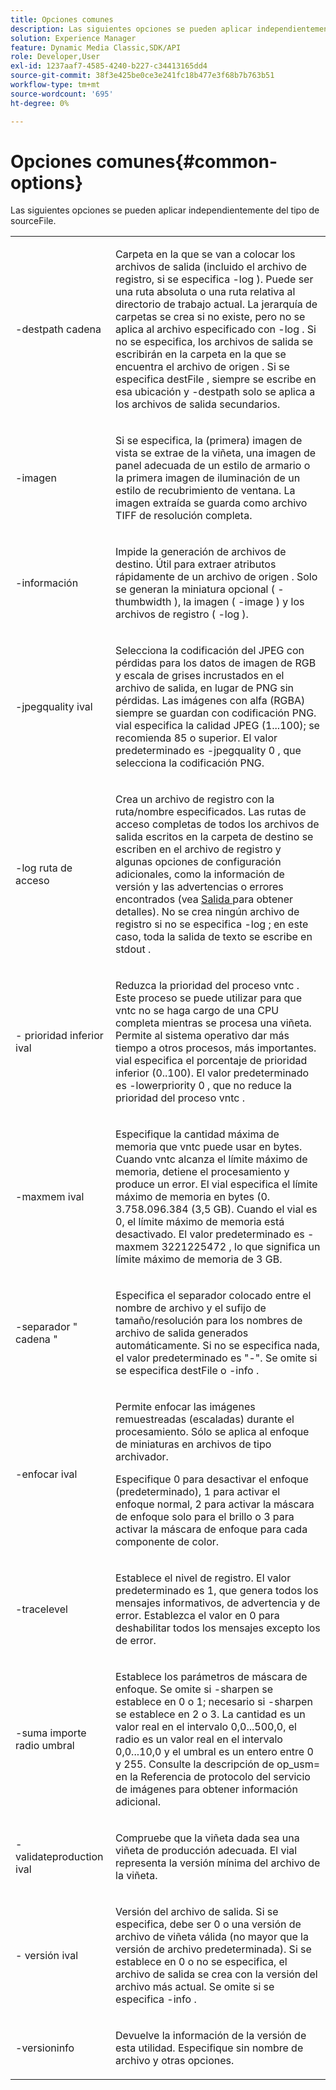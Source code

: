 ```yaml
---
title: Opciones comunes
description: Las siguientes opciones se pueden aplicar independientemente del tipo de sourceFile.
solution: Experience Manager
feature: Dynamic Media Classic,SDK/API
role: Developer,User
exl-id: 1237aaf7-4585-4240-b227-c34413165dd4
source-git-commit: 38f3e425be0ce3e241fc18b477e3f68b7b763b51
workflow-type: tm+mt
source-wordcount: '695'
ht-degree: 0%

---
```


# Opciones comunes{#common-options}

Las siguientes opciones se pueden aplicar independientemente del tipo de sourceFile.

<table id="simpletable_3BFC3737C891411D84405CEEF6B19542"> 
 <tr class="strow"> 
  <td class="stentry"> <p> <span class="codeph"> -destpath <span class="varname"> cadena </span> </span> </p> </td> 
  <td class="stentry"> <p>Carpeta en la que se van a colocar los archivos de salida (incluido el archivo de registro, si se especifica <span class="codeph"> -log </span>). Puede ser una ruta absoluta o una ruta relativa al directorio de trabajo actual. La jerarquía de carpetas se crea si no existe, pero no se aplica al archivo especificado con <span class="codeph"> -log </span>. Si no se especifica, los archivos de salida se escribirán en la carpeta en la que se encuentra el archivo de origen <span class="varname"> </span>. Si se especifica <span class="varname"> destFile </span>, siempre se escribe en esa ubicación y <span class="codeph"> -destpath </span> solo se aplica a los archivos de salida secundarios. </p> </td> 
 </tr> 
 <tr class="strow"> 
  <td class="stentry"> <p> <span class="codeph"> -imagen </span> </p> </td> 
  <td class="stentry"> <p>Si se especifica, la (primera) imagen de vista se extrae de la viñeta, una imagen de panel adecuada de un estilo de armario o la primera imagen de iluminación de un estilo de recubrimiento de ventana. La imagen extraída se guarda como archivo TIFF de resolución completa. </p> </td> 
 </tr> 
 <tr class="strow"> 
  <td class="stentry"> <p> <span class="codeph"> -información </span> </p> </td> 
  <td class="stentry"> <p>Impide la generación de archivos de destino. Útil para extraer atributos rápidamente de un archivo de origen <span class="varname"> </span>. Solo se generan la miniatura opcional ( <span class="codeph"> -thumbwidth </span>), la imagen ( <span class="codeph"> -image </span>) y los archivos de registro ( <span class="codeph"> -log </span>). </p> </td> 
 </tr> 
 <tr class="strow"> 
  <td class="stentry"> <p> <span class="codeph"> -jpegquality <span class="varname"> ival </span> </span> </p> </td> 
  <td class="stentry"> <p>Selecciona la codificación del JPEG con pérdidas para los datos de imagen de RGB y escala de grises incrustados en el archivo de salida, en lugar de PNG sin pérdidas. Las imágenes con alfa (RGBA) siempre se guardan con codificación PNG. <span class="varname"> vial </span> especifica la calidad JPEG (1...100); se recomienda 85 o superior. El valor predeterminado es <span class="codeph"> -jpegquality 0 </span>, que selecciona la codificación PNG. </p> </td> 
 </tr> 
 <tr class="strow"> 
  <td class="stentry"> <p> <span class="codeph"> -log <span class="varname"> ruta de acceso </span> </span> </p> </td> 
  <td class="stentry"> <p>Crea un archivo de registro con la ruta/nombre especificados. Las rutas de acceso completas de todos los archivos de salida escritos en la carpeta de destino se escriben en el archivo de registro y algunas opciones de configuración adicionales, como la información de versión y las advertencias o errores encontrados (vea <a href="../../../../ir-api/vntc/utilities/c-ir-vignette-converter-vntc/r-ir-output.md#reference-c51e30b721eb416bb646089f0ac045c5" type="reference" format="dita" scope="local"> Salida </a> para obtener detalles). No se crea ningún archivo de registro si no se especifica <span class="codeph"> -log </span>; en este caso, toda la salida de texto se escribe en <span class="codeph"> stdout </span>. </p> </td> 
 </tr> 
 <tr class="strow"> 
  <td class="stentry"> <p> <span class="codeph"> - prioridad inferior <span class="varname"> ival </span> </span> </p> </td> 
  <td class="stentry"> <p>Reduzca la prioridad del proceso <span class="filepath"> vntc </span>. Este proceso se puede utilizar para que <span class="filepath"> vntc </span> no se haga cargo de una CPU completa mientras se procesa una viñeta. Permite al sistema operativo dar más tiempo a otros procesos, más importantes. <span class="varname"> vial </span> especifica el porcentaje de prioridad inferior (0..100). El valor predeterminado es <span class="codeph"> -lowerpriority 0 </span>, que no reduce la prioridad del proceso <span class="filepath"> vntc </span>. </p> </td> 
 </tr> 
 <tr class="strow"> 
  <td class="stentry"> <p> <span class="codeph"> -maxmem <span class="varname"> ival </span> </span> </p> </td> 
  <td class="stentry"> <p>Especifique la cantidad máxima de memoria que <span class="filepath"> vntc </span> puede usar en bytes. Cuando <span class="filepath"> vntc </span> alcanza el límite máximo de memoria, detiene el procesamiento y produce un error. El vial <span class="varname"> </span> especifica el límite máximo de memoria en bytes (0. 3.758.096.384 (3,5 GB). Cuando el vial <span class="varname"> </span> es 0, el límite máximo de memoria está desactivado. El valor predeterminado es <span class="codeph"> -maxmem 3221225472 </span>, lo que significa un límite máximo de memoria de 3 GB. </p> </td> 
 </tr> 
 <tr class="strow"> 
  <td class="stentry"> <p> <span class="codeph"> -separador " <span class="varname"> cadena </span>" </span> </p> </td> 
  <td class="stentry"> <p>Especifica el separador colocado entre el nombre de archivo y el sufijo de tamaño/resolución para los nombres de archivo de salida generados automáticamente. Si no se especifica nada, el valor predeterminado es "-". Se omite si se especifica <span class="varname"> destFile </span> o <span class="codeph"> -info </span>. </p> </td> 
 </tr> 
 <tr class="strow"> 
  <td class="stentry"> <p> <span class="codeph"> -enfocar <span class="varname"> ival </span> </span> </p> </td> 
  <td class="stentry"> <p>Permite enfocar las imágenes remuestreadas (escaladas) durante el procesamiento. Sólo se aplica al enfoque de miniaturas en archivos de tipo archivador. </p> <p>Especifique 0 para desactivar el enfoque (predeterminado), 1 para activar el enfoque normal, 2 para activar la máscara de enfoque solo para el brillo o 3 para activar la máscara de enfoque para cada componente de color. </p> </td> 
 </tr> 
 <tr class="strow"> 
  <td class="stentry"> <p> <span class="codeph"> -tracelevel </span> </p> </td> 
  <td class="stentry"> <p>Establece el nivel de registro. El valor predeterminado es 1, que genera todos los mensajes informativos, de advertencia y de error. Establezca el valor en 0 para deshabilitar todos los mensajes excepto los de error. </p> </td> 
 </tr> 
 <tr class="strow"> 
  <td class="stentry"> <p> <span class="codeph"> -suma <span class="varname"> importe </span> <span class="varname"> radio </span> <span class="varname"> umbral </span> </span> </p> </td> 
  <td class="stentry"> <p>Establece los parámetros de máscara de enfoque. Se omite si <span class="codeph"> -sharpen </span> se establece en 0 o 1; necesario si <span class="codeph"> -sharpen </span> se establece en 2 o 3. La cantidad <span class="varname"> </span> es un valor real en el intervalo 0,0...500,0, el radio <span class="varname"> </span> es un valor real en el intervalo 0,0...10,0 y el umbral <span class="varname"> </span> es un entero entre 0 y 255. Consulte la descripción de <span class="codeph"> op_usm= </span> en la Referencia de protocolo del servicio de imágenes para obtener información adicional. </p> </td> 
 </tr> 
 <tr class="strow"> 
  <td class="stentry"> <p> <span class="codeph"> -validateproduction <span class="varname"> ival </span> </span> </p> </td> 
  <td class="stentry"> <p>Compruebe que la viñeta dada sea una viñeta de producción adecuada. El vial <span class="varname"> </span> representa la versión mínima del archivo de la viñeta. </p> </td> 
 </tr> 
 <tr class="strow"> 
  <td class="stentry"> <p> <span class="codeph"> - versión <span class="varname"> ival </span> </span> </p> </td> 
  <td class="stentry"> <p>Versión del archivo de salida. Si se especifica, debe ser 0 o una versión de archivo de viñeta válida (no mayor que la versión de archivo predeterminada). Si se establece en 0 o no se especifica, el archivo de salida se crea con la versión del archivo más actual. Se omite si se especifica <span class="codeph"> -info </span>. </p> </td> 
 </tr> 
 <tr class="strow"> 
  <td class="stentry"> <p> <span class="codeph"> -versioninfo </span> </p> </td> 
  <td class="stentry"> <p>Devuelve la información de la versión de esta utilidad. Especifique sin nombre de archivo y otras opciones. </p> </td> 
 </tr> 
</table>
